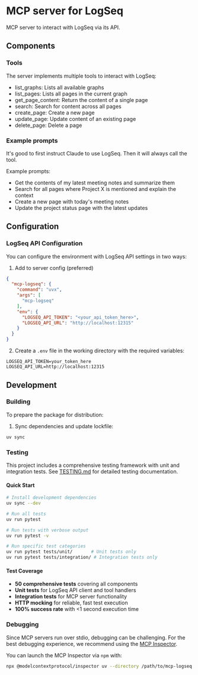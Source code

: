 # MCP server for LogSeq

MCP server to interact with LogSeq via its API.

## Components

### Tools

The server implements multiple tools to interact with LogSeq:

- list_graphs: Lists all available graphs
- list_pages: Lists all pages in the current graph
- get_page_content: Return the content of a single page
- search: Search for content across all pages
- create_page: Create a new page
- update_page: Update content of an existing page
- delete_page: Delete a page

### Example prompts

It's good to first instruct Claude to use LogSeq. Then it will always call the tool.

Example prompts:
- Get the contents of my latest meeting notes and summarize them
- Search for all pages where Project X is mentioned and explain the context
- Create a new page with today's meeting notes
- Update the project status page with the latest updates

## Configuration

### LogSeq API Configuration

You can configure the environment with LogSeq API settings in two ways:

1. Add to server config (preferred)

```json
{
  "mcp-logseq": {
    "command": "uvx",
    "args": [
      "mcp-logseq"
    ],
    "env": {
      "LOGSEQ_API_TOKEN": "<your_api_token_here>",
      "LOGSEQ_API_URL": "http://localhost:12315"
    }
  }
}
```

2. Create a `.env` file in the working directory with the required variables:

```
LOGSEQ_API_TOKEN=your_token_here
LOGSEQ_API_URL=http://localhost:12315
```

## Development

### Building

To prepare the package for distribution:

1. Sync dependencies and update lockfile:
```bash
uv sync
```

### Testing

This project includes a comprehensive testing framework with unit and integration tests. See [TESTING.md](TESTING.md) for detailed testing documentation.

#### Quick Start

```bash
# Install development dependencies
uv sync --dev

# Run all tests
uv run pytest

# Run tests with verbose output
uv run pytest -v

# Run specific test categories
uv run pytest tests/unit/       # Unit tests only
uv run pytest tests/integration/ # Integration tests only
```

#### Test Coverage

- **50 comprehensive tests** covering all components
- **Unit tests** for LogSeq API client and tool handlers  
- **Integration tests** for MCP server functionality
- **HTTP mocking** for reliable, fast test execution
- **100% success rate** with <1 second execution time

### Debugging

Since MCP servers run over stdio, debugging can be challenging. For the best debugging
experience, we recommend using the [MCP Inspector](https://github.com/modelcontextprotocol/inspector).

You can launch the MCP Inspector via `npm` with:

```bash
npx @modelcontextprotocol/inspector uv --directory /path/to/mcp-logseq run mcp-logseq
```
